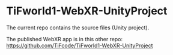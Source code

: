 # TiFworld1-WebXR-UnityProject

The current repo contains the source files (Unity project).

The published WebXR app is in this other repo:
https://github.com/TiFcode/TiFworld1-WebXR-UnityProject
